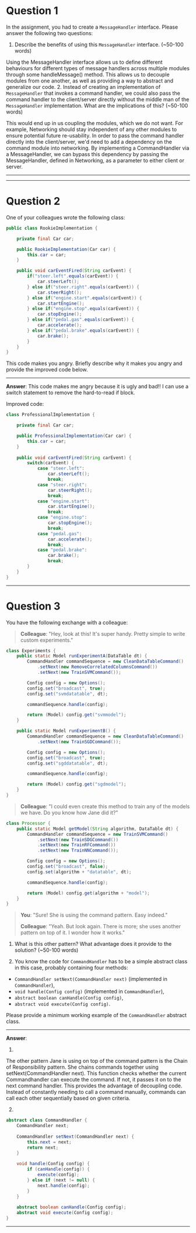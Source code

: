 # Question 1

In the assignment, you had to create a `MessageHandler` interface. Please answer the following two questions:

1. Describe the benefits of using this `MessageHandler` interface. (~50-100 words)

Using the MessageHandler interface allows us to define different behaviours for different types of message handlers across multiple modules through some handleMessage() method. This allows us to decouple modules from one another, as well as providing a way to abstract and generalize our code.
2. Instead of creating an implementation of `MessageHandler` that invokes a command handler, we could also pass the command handler to the client/server directly without the middle man of the `MessageHandler` implementation. What are the implications of this? (~50-100 words)

This would end up in us coupling the modules, which we do not want. For example, Networking should stay independent of any other modules to ensure potential future re-usability. In order to pass the command handler directly into the client/server, we'd need to add a dependency on the command module into networking. By implementing a CommandHandler via a MessageHandler, we can bypass this dependency by passing the MessageHandler, defined in Networking, as a parameter to either client or server.

___

___

# Question 2

One of your colleagues wrote the following class:

```java
public class RookieImplementation {

    private final Car car;

    public RookieImplementation(Car car) {
        this.car = car;
    }

    public void carEventFired(String carEvent) {
        if("steer.left".equals(carEvent)) {
            car.steerLeft();
        } else if("steer.right".equals(carEvent)) {
            car.steerRight();
        } else if("engine.start".equals(carEvent)) {
            car.startEngine();
        } else if("engine.stop".equals(carEvent)) {
            car.stopEngine();
        } else if("pedal.gas".equals(carEvent)) {
            car.accelerate();
        } else if("pedal.brake".equals(carEvent)) {
            car.brake();
        }
    }
}
```

This code makes you angry. Briefly describe why it makes you angry and provide the improved code below.

___

**Answer**: This code makes me angry because it is ugly and bad!! I can use a switch statement to remove the hard-to-read if block.

Improved code:

```java
class ProfessionalImplementation {

    private final Car car;

    public ProfessionalImplementation(Car car) {
        this.car = car;
    }
    
    public void carEventFired(String carEvent) {
        switch(carEvent) {
            case "steer.left":
                car.steerLeft();
                break; 
            case "steer.right": 
                car.steerRight();
                break; 
            case "engine.start":
                car.startEngine();
                break;
            case "engine.stop":
                car.stopEngine();
                break;
            case "pedal.gas":
                car.accelerate();
                break; 
            case "pedal.brake":
                car.brake();
                break;
        }
    }
}
```
___

# Question 3

You have the following exchange with a colleague:

> **Colleague**: "Hey, look at this! It's super handy. Pretty simple to write custom experiments."

```java
class Experiments {
    public static Model runExperimentA(DataTable dt) {
        CommandHandler commandSequence = new CleanDataTableCommand()
            .setNext(new RemoveCorrelatedColumnsCommand())
            .setNext(new TrainSVMCommand());

        Config config = new Options();
        config.set("broadcast", true);
        config.set("svmdatatable", dt);

        commandSequence.handle(config);

        return (Model) config.get("svmmodel");
    }

    public static Model runExperimentB() {
        CommandHandler commandSequence = new CleanDataTableCommand()
            .setNext(new TrainSGDCommand());

        Config config = new Options();
        config.set("broadcast", true);
        config.set("sgddatatable", dt);

        commandSequence.handle(config);

        return (Model) config.get("sgdmodel");
    }
}
```

> **Colleague**: "I could even create this method to train any of the models we have. Do you know how Jane did it?"

```java
class Processor {
    public static Model getModel(String algorithm, DataTable dt) {
        CommandHandler commandSequence = new TrainSVMCommand()
            .setNext(new TrainSDGCommand())
            .setNext(new TrainRFCommand())
            .setNext(new TrainNNCommand());

        Config config = new Options();
        config.set("broadcast", false);
        config.set(algorithm + "datatable", dt);

        commandSequence.handle(config);

        return (Model) config.get(algorithm + "model");
    }
}
```

> **You**: "Sure! She is using the command pattern. Easy indeed."
>
> **Colleague**: "Yeah. But look again. There is more; she uses another pattern on top of it. I wonder how it works."

1. What is this other pattern? What advantage does it provide to the solution? (~50-100 words)

2. You know the code for `CommandHandler` has to be a simple abstract class in this case, probably containing four methods:
- `CommandHandler setNext(CommandHandler next)` (implemented in `CommandHandler`),
- `void handle(Config config)` (implemented in `CommandHandler`),
- `abstract boolean canHandle(Config config)`,
- `abstract void execute(Config config)`.

Please provide a minimum working example of the `CommandHandler` abstract class.

___

**Answer**:

1.
The other pattern Jane is using on top of the command pattern is the Chain of Responsibility pattern. She chains commands together using setNext(CommandHandler next). This function checks whether the current Commandhandler can execute the command. If not, it passes it on to the next command handler. This provides the advantage of decoupling code. Instead of constantly needing to call a command manually, commands can call each other sequentially based on given criteria.

2.
```java
abstract class CommandHandler {
    CommandHandler next;
    
    CommandHandler setNext(CommandHandler next) {
        this.next = next;
        return next;
    }
    
    void handle(Config config) {
        if (canHandle(config)) {
            execute(config);
        } else if (next != null) {
            next.handle(config);
        }
    }
    
    abstract boolean canHandle(Config config);
    abstract void execute(Config config);
}
```
___

